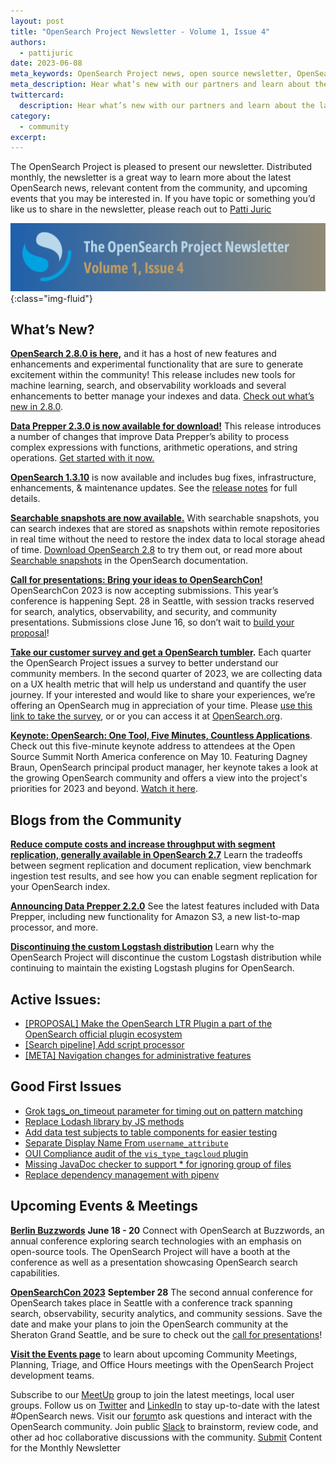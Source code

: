 ```yaml
---
layout: post
title: "OpenSearch Project Newsletter - Volume 1, Issue 4"
authors: 
  - pattijuric
date: 2023-06-08
meta_keywords: OpenSearch Project news, open source newsletter, OpenSearch partner
meta_description: Hear what’s new with our partners and learn about the latest news, community happenings, product launches, and events when your read the OpenSearch Project Newsletter.
twittercard:
  description: Hear what’s new with our partners and learn about the latest news, community happenings, product launches, and events when your read the OpenSearch Project Newsletter.
category:
  - community
excerpt: 
---
```


The OpenSearch Project is pleased to present our newsletter. Distributed monthly, the newsletter is a great way to learn more about the latest OpenSearch news, relevant content from the community, and upcoming events that you may be interested in. If you have topic or something you’d like us to share in the newsletter, please reach out to [Patti Juric](mailto:pattijur@amazon.com)

![opensearch newsletter volume 1 issue 4](/assets/media/blog-images/2023-06-08-opensearch-newsletter-volume1-issue4/newslettervol4.png){:class="img-fluid"}
## What’s New?

**[OpenSearch 2.8.0 is here](https://opensearch.org/blog/opensearch-2.8.0-released/),** and it has a host of new features and enhancements and experimental functionality that are sure to generate excitement within the community! This release includes new tools for machine learning, search, and observability workloads and several enhancements to better manage your indexes and data. [Check out what’s new in 2.8.0](https://opensearch.org/blog/opensearch-2.8.0-released/). 

[**Data Prepper 2.3.0 is now available for download!**](https://opensearch.org/blog/Announcing-Data-Prepper-2.3.0/) This release introduces a number of changes that improve Data Prepper’s ability to process complex expressions with functions, arithmetic operations, and string operations. [Get started with it now.](https://opensearch.org/downloads.html#data-prepper)  

[**OpenSearch 1.3.10**](https://opensearch.org/versions/opensearch-1-3-10.html) is now available and includes bug fixes, infrastructure, enhancements, & maintenance updates. See the [release notes](https://github.com/opensearch-project/opensearch-build/blob/main/release-notes/opensearch-release-notes-1.3.10.md) for full details.

[**Searchable snapshots are now available.**](https://opensearch.org/blog/searchable-snapshots/) With searchable snapshots, you can search indexes that are stored as snapshots within remote repositories in real time without the need to restore the index data to local storage ahead of time. [Download OpenSearch 2.8](https://opensearch.org/downloads.html) to try them out, or read more about [Searchable snapshots](https://opensearch.org/docs/latest/tuning-your-cluster/availability-and-recovery/snapshots/searchable_snapshot/) in the OpenSearch documentation. 

[**Call for presentations: Bring your ideas to OpenSearchCon!**](https://opensearch.org/opensearchcon2023-cfp.html) OpenSearchCon 2023 is now accepting submissions. This year’s conference is happening Sept. 28 in Seattle, with session tracks reserved for search, analytics, observability, and security, and community presentations. Submissions close June 16, so don’t wait to [build your proposal](https://airtable.com/shrVZLtXJ2d1cI6pT)!

**[Take our customer survey and get a OpenSearch tumbler](https://amazonmr.au1.qualtrics.com/jfe/form/SV_1BxJNrtCo4LbweW).**  Each quarter the OpenSearch Project issues a survey to better understand our community members. In the second quarter of 2023, we are collecting data on a UX health metric that will help us understand and quantify the user journey. If your interested and would like to share your experiences, we’re offering an OpenSearch mug in appreciation of your time. Please [use this link to take the survey](https://amazonmr.au1.qualtrics.com/jfe/form/SV_1BxJNrtCo4LbweW), or or you can access it at [OpenSearch.org](http://opensearch.org/). 

**[Keynote: OpenSearch: One Tool, Five Minutes, Countless Applications](https://www.youtube.com/watch?v=5X7N5HP4dO0&list=PLbzoR-pLrL6p2Q8Al7R4vnL330as8xSZi&index=12)**. Check out this five-minute keynote address to attendees at the Open Source Summit North America conference on May 10. Featuring Dagney Braun, OpenSearch principal product manager, her keynote takes a look at the growing OpenSearch community and offers a view into the project's priorities for 2023 and beyond. [Watch it here](https://www.youtube.com/watch?v=5X7N5HP4dO0&list=PLbzoR-pLrL6p2Q8Al7R4vnL330as8xSZi&index=12). 


## Blogs from the Community

[**Reduce compute costs and increase throughput with segment replication, generally available in OpenSearch 2.7**](https://opensearch.org/blog/segment-replication/) Learn the tradeoffs between segment replication and document replication, view benchmark ingestion test results, and see how you can enable segment replication for your OpenSearch index.

[**Announcing Data Prepper 2.2.0**](https://opensearch.org/blog/Announcing-Data-Prepper-2.2.0/) See the latest features included with Data Prepper, including new functionality for Amazon S3, a new list-to-map processor, and more.

[**Discontinuing the custom Logstash distribution**](https://opensearch.org/blog/Discontinuing-custom-Logstash-distribution/) Learn why the OpenSearch Project will discontinue the custom Logstash distribution while continuing to maintain the existing Logstash plugins for OpenSearch.



## Active Issues:

* [[PROPOSAL] Make the OpenSearch LTR Plugin a part of the OpenSearch official plugin ecosystem](https://github.com/opensearch-project/opensearch-plugins/issues/217)
* [[Search pipeline] Add script processor](https://github.com/opensearch-project/OpenSearch/pull/7607)
* [[META] Navigation changes for administrative features](https://github.com/opensearch-project/OpenSearch-Dashboards/issues/4133)

## Good First Issues

* [Grok tags_on_timeout parameter for timing out on pattern matching](https://github.com/opensearch-project/data-prepper/issues/2802)
* [Replace Lodash library by JS methods](https://github.com/opensearch-project/OpenSearch-Dashboards/issues/4196)
* [Add data test subjects to table components for easier testing](https://github.com/opensearch-project/OpenSearch-Dashboards/issues/4172)
* [Separate Display Name From `username_attribute`](https://github.com/opensearch-project/security-dashboards-plugin/issues/1440)
* [OUI Compliance audit of the `vis_type_tagcloud` plugin](https://github.com/opensearch-project/OpenSearch-Dashboards/issues/4100)
* [Missing JavaDoc checker to support * for ignoring group of files](https://github.com/opensearch-project/OpenSearch/issues/7264)
* [Replace dependency management with pipenv](https://github.com/opensearch-project/opensearch-py/issues/392/)



## Upcoming Events & Meetings


[**Berlin Buzzwords**](https://2023.berlinbuzzwords.de/) **June 18 - 20** Connect with OpenSearch at Buzzwords, an annual conference exploring search technologies with an emphasis on open-source tools. The OpenSearch Project will have a booth at the conference as well as a presentation showcasing OpenSearch search capabilities. 

[**OpenSearchCon 2023**](https://opensearch.org/OpenSearchCon2023.html) **September 28** The second annual conference for OpenSearch takes place in Seattle with a conference track spanning search, observability, security analytics, and community sessions. Save the date and make your plans to join the OpenSearch community at the Sheraton Grand Seattle, and be sure to check out the [call for presentations](https://opensearch.org/blog/call-for-presentations-bring-your-ideas-to-opensearchcon-2023/)!

[**Visit the Events page**](https://opensearch.org/events/) to learn about upcoming Community Meetings, Planning, Triage, and Office Hours meetings with the OpenSearch Project development teams. 

Subscribe to our [MeetUp](https://www.meetup.com/opensearch/) group to join the latest meetings, local user groups. 
Follow us on [Twitter](https://twitter.com/OpenSearchProj) and [LinkedIn](https://www.linkedin.com/company/opensearch-project/) to stay up-to-date with the latest #OpenSearch news.
Visit our [forum](https://forum.opensearch.org/)to ask questions and interact with the OpenSearch community.
Join public [Slack](https://opensearch.org/slack.html) to brainstorm, review code, and other ad hoc collaborative discussions with the community.
[Submit](https://github.com/opensearch-project/project-website/issues/new?assignees=&labels=newsletter%2C+untriaged&template=newsletter.md&title=) Content for the Monthly Newsletter

